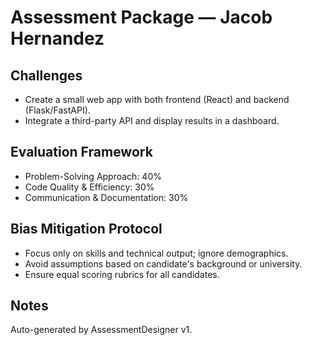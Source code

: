 # Assessment Package — Jacob Hernandez

## Challenges
- Create a small web app with both frontend (React) and backend (Flask/FastAPI).
- Integrate a third-party API and display results in a dashboard.

## Evaluation Framework
- Problem-Solving Approach: 40%
- Code Quality & Efficiency: 30%
- Communication & Documentation: 30%

## Bias Mitigation Protocol
- Focus only on skills and technical output; ignore demographics.
- Avoid assumptions based on candidate's background or university.
- Ensure equal scoring rubrics for all candidates.

## Notes
Auto-generated by AssessmentDesigner v1.